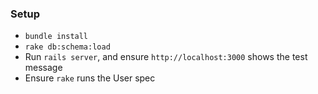### Setup

* `bundle install`
* `rake db:schema:load`
* Run `rails server`, and ensure `http://localhost:3000` shows the test message
* Ensure `rake` runs the User spec